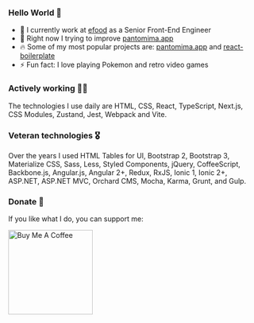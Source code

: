 ### Hello World 👋

- 🍔 I currently work at [efood](https://www.e-food.gr) as a Senior Front-End Engineer
- 🌱 Right now I trying to improve [pantomima.app](https://pantomima.app)
- 🔥 Some of my most popular projects are: [pantomima.app](https://pantomima.app) and [react-boilerplate](https://github.com/georgeroubie/react-boilerplate)
- ⚡ Fun fact: I love playing Pokemon and retro video games
<!--
**georgeroubie/georgeroubie** is a ✨ _special_ ✨ repository because its `README.md` (this file) appears on your GitHub profile.

Here are some ideas to get you started:

- 🔭 I’m currently working at ...
- 🌱 I’m currently learning ...
- 👯 I’m looking to collaborate on ...
- 🤔 I’m looking for help with ...
- 💬 Ask me about ...
- 📫 How to reach me: ...
- 😄 Pronouns: ...
- ⚡ Fun fact: ...
-->

### Actively working 👨‍💻

The technologies I use daily are HTML, CSS, React, TypeScript, Next.js, CSS Modules, Zustand, Jest, Webpack and Vite.

### Veteran technologies 🎖

Over the years I used HTML Tables for UI, Bootstrap 2, Bootstrap 3, Materialize CSS, Sass, Less, Styled Components, jQuery, CoffeeScript, Backbone.js, Angular.js, Angular 2+, Redux, RxJS, Ionic 1, Ionic 2+, ASP.NET, ASP.NET MVC, Orchard CMS, Mocha, Karma, Grunt, and Gulp.

### Donate 🙏

If you like what I do, you can support me:

<a href="https://www.buymeacoffee.com/georgeroubie">
  <img src="https://cdn.buymeacoffee.com/buttons/v2/default-yellow.png" style="width: 170px; height: auto;" alt="Buy Me A Coffee">
</a>
